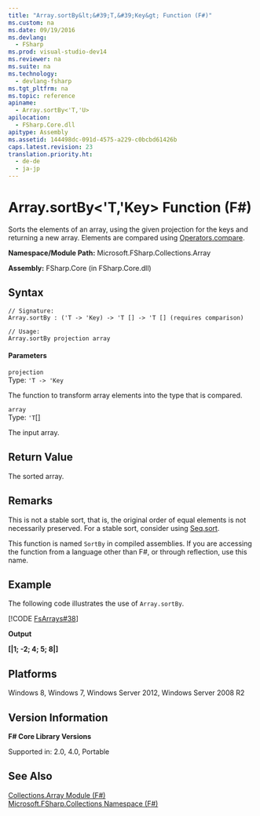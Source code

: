 ```yaml
---
title: "Array.sortBy&lt;&#39;T,&#39;Key&gt; Function (F#)"
ms.custom: na
ms.date: 09/19/2016
ms.devlang: 
  - FSharp
ms.prod: visual-studio-dev14
ms.reviewer: na
ms.suite: na
ms.technology: 
  - devlang-fsharp
ms.tgt_pltfrm: na
ms.topic: reference
apiname: 
  - Array.sortBy<'T,'U>
apilocation: 
  - FSharp.Core.dll
apitype: Assembly
ms.assetid: 144498dc-091d-4575-a229-c0bcbd61426b
caps.latest.revision: 23
translation.priority.ht: 
  - de-de
  - ja-jp
---
```

# Array.sortBy&lt;&#39;T,&#39;Key&gt; Function (F#)
Sorts the elements of an array, using the given projection for the keys and returning a new array. Elements are compared using [Operators.compare](../vs140/Operators.compare--T--Function--F#-.md).  
  
 **Namespace/Module Path:** Microsoft.FSharp.Collections.Array  
  
 **Assembly:** FSharp.Core (in FSharp.Core.dll)  
  
## Syntax  
  
```  
// Signature:  
Array.sortBy : ('T -> 'Key) -> 'T [] -> 'T [] (requires comparison)  
  
// Usage:  
Array.sortBy projection array  
```  
  
#### Parameters  
 `projection`  
 Type: `'T -> 'Key`  
  
 The function to transform array elements into the type that is compared.  
  
 `array`  
 Type: `'T`[&#91;&#93;](../vs140/Core.--T--Type--F#-2.md)  
  
 The input array.  
  
## Return Value  
 The sorted array.  
  
## Remarks  
 This is not a stable sort, that is, the original order of equal elements is not necessarily preserved. For a stable sort, consider using [Seq.sort](../vs140/Seq.sort--T--Function--F#-.md).  
  
 This function is named `SortBy` in compiled assemblies. If you are accessing the function from a language other than F#, or through reflection, use this name.  
  
## Example  
 The following code illustrates the use of `Array.sortBy`.  
  
 [!CODE [FsArrays#38](../CodeSnippet/VS_Snippets_Fsharp/fsarrays#38)]  
  
 **Output**  
  
 **[&#124;1; -2; 4; 5; 8&#124;]**   
## Platforms  
 Windows 8, Windows 7, Windows Server 2012, Windows Server 2008 R2  
  
## Version Information  
 **F# Core Library Versions**  
  
 Supported in: 2.0, 4.0, Portable  
  
## See Also  
 [Collections.Array Module (F#)](../Topic/Collections.Array%20Module%20\(F%23\).md)   
 [Microsoft.FSharp.Collections Namespace (F#)](../Topic/Microsoft.FSharp.Collections%20Namespace%20\(F%23\).md)